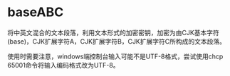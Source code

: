 # baseABC
将中英文混合的文本段落，利用文本形式的加密密钥，加密为由CJK基本字符(base)，CJK扩展字符A，CJK扩展字符B，CJK扩展字符C所构成的文本段落。

使用时需要注意，windows端控制台输入可能不是UTF-8格式，尝试使用chcp 65001命令将输入编码格式改为UTF-8。
